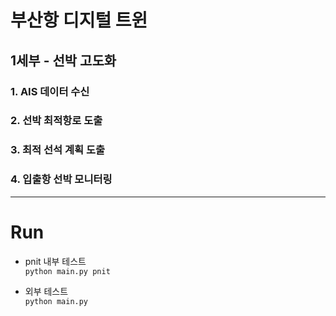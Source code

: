 # 부산항 디지털 트윈
## 1세부 - 선박 고도화
### 1. AIS 데이터 수신
### 2. 선박 최적항로 도출
### 3. 최적 선석 계획 도출
### 4. 입출항 선박 모니터링 
---

# Run
- pnit 내부 테스트   
`python main.py pnit`

- 외부 테스트   
`python main.py`
